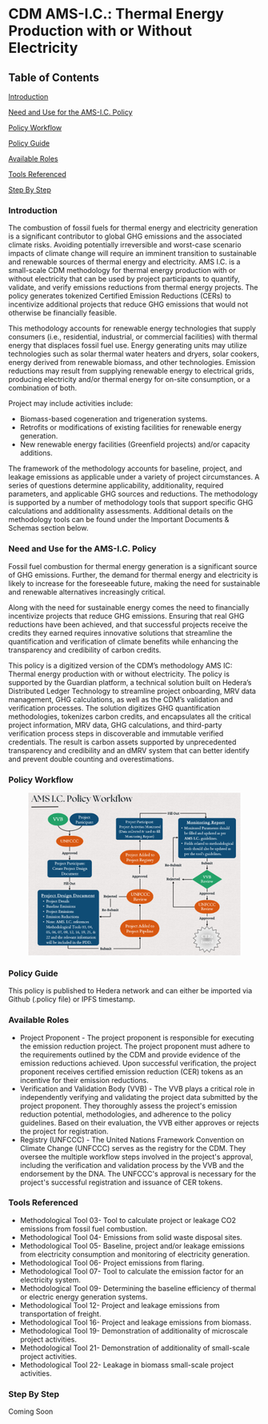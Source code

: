 # CDM AMS-I.C.: Thermal Energy Production with or Without Electricity

## Table of Contents

[Introduction](cdm-ams-i.c.-thermal-energy-production-with-or-without-electricity.md#introduction)

[Need and Use for the AMS-I.C. Policy](cdm-ams-i.c.-thermal-energy-production-with-or-without-electricity.md#need-and-use-for-the-ams-i.c.-policy)

[Policy Workflow](cdm-ams-i.c.-thermal-energy-production-with-or-without-electricity.md#policy-workflow)

[Policy Guide](cdm-ams-i.c.-thermal-energy-production-with-or-without-electricity.md#policy-guide)

[Available Roles](cdm-ams-i.c.-thermal-energy-production-with-or-without-electricity.md#available-roles)

[Tools Referenced](cdm-ams-i.c.-thermal-energy-production-with-or-without-electricity.md#tools-referenced)

[Step By Step](cdm-ams-i.c.-thermal-energy-production-with-or-without-electricity.md#step-by-step)

### Introduction

The combustion of fossil fuels for thermal energy and electricity generation is a significant contributor to global GHG emissions and the associated climate risks. Avoiding potentially irreversible and worst-case scenario impacts of climate change will require an imminent transition to sustainable and renewable sources of thermal energy and electricity. AMS I.C. is a small-scale CDM methodology for thermal energy production with or without electricity that can be used by project participants to quantify, validate, and verify emissions reductions from thermal energy projects. The policy generates tokenized Certified Emission Reductions (CERs) to incentivize additional projects that reduce GHG emissions that would not otherwise be financially feasible. &#x20;

This methodology accounts for renewable energy technologies that supply consumers (i.e., residential, industrial, or commercial facilities) with thermal energy that displaces fossil fuel use. Energy generating units may utilize technologies such as solar thermal water heaters and dryers, solar cookers, energy derived from renewable biomass, and other technologies. Emission reductions may result from supplying renewable energy to electrical grids, producing electricity and/or thermal energy for on-site consumption, or a combination of both.&#x20;

Project may include activities include: &#x20;

* Biomass-based cogeneration and trigeneration systems.&#x20;
* Retrofits or modifications of existing facilities for renewable energy generation.&#x20;
* New renewable energy facilities (Greenfield projects) and/or capacity additions. &#x20;

The framework of the methodology accounts for baseline, project, and leakage emissions as applicable under a variety of project circumstances. A series of questions determine applicability, additionality, required parameters, and applicable GHG sources and reductions. The methodology is supported by a number of methodology tools that support specific GHG calculations and additionality assessments. Additional details on the methodology tools can be found under the Important Documents & Schemas section below. &#x20;

### Need and Use for the AMS-I.C. Policy&#x20;

Fossil fuel combustion for thermal energy generation is a significant source of GHG emissions. Further, the demand for thermal energy and electricity is likely to increase for the foreseeable future, making the need for sustainable and renewable alternatives increasingly critical. &#x20;

Along with the need for sustainable energy comes the need to financially incentivize projects that reduce GHG emissions. Ensuring that real GHG reductions have been achieved, and that successful projects receive the credits they earned requires innovative solutions that streamline the quantification and verification of climate benefits while enhancing the transparency and credibility of carbon credits. &#x20;

This policy is a digitized version of the CDM’s methodology AMS IC:  Thermal energy production with or without electricity. The policy is supported by the Guardian platform, a technical solution built on Hedera’s Distributed Ledger Technology to streamline project onboarding, MRV data management, GHG calculations, as well as the CDM’s validation and verification processes. The solution digitizes GHG quantification methodologies, tokenizes carbon credits, and encapsulates all the critical project information, MRV data, GHG calculations, and third-party verification process steps in discoverable and immutable verified credentials. The result is carbon assets supported by unprecedented transparency and credibility and an dMRV system that can better identify and prevent double counting and overestimations.    &#x20;

### Policy Workflow&#x20;

<figure><img src="../../../.gitbook/assets/image (370).png" alt=""><figcaption></figcaption></figure>

### Policy Guide&#x20;

This policy is published to Hedera network and can either be imported via Github (.policy file) or IPFS timestamp.&#x20;

### Available Roles&#x20;

* Project Proponent - The project proponent is responsible for executing the emission reduction project. The project proponent must adhere to the requirements outlined by the CDM and provide evidence of the emission reductions achieved. Upon successful verification, the project proponent receives certified emission reduction (CER) tokens as an incentive for their emission reductions.&#x20;
* Verification and Validation Body (VVB) - The VVB plays a critical role in independently verifying and validating the project data submitted by the project proponent. They thoroughly assess the project's emission reduction potential, methodologies, and adherence to the policy guidelines. Based on their evaluation, the VVB either approves or rejects the project for registration.&#x20;
* Registry (UNFCCC) - The United Nations Framework Convention on Climate Change (UNFCCC) serves as the registry for the CDM. They oversee the multiple workflow steps involved in the project's approval, including the verification and validation process by the VVB and the endorsement by the DNA. The UNFCCC's approval is necessary for the project's successful registration and issuance of CER tokens. &#x20;

### Tools Referenced&#x20;

* Methodological Tool 03- Tool to calculate project or leakage CO2 emissions from fossil fuel combustion. &#x20;
* Methodological Tool 04- Emissions from solid waste disposal sites. &#x20;
* Methodological Tool 05- Baseline, project and/or leakage emissions from electricity consumption and monitoring of electricity generation.   &#x20;
* Methodological Tool 06- Project emissions from flaring.  &#x20;
* Methodological Tool 07- Tool to calculate the emission factor for an electricity system.  &#x20;
* Methodological Tool 09- Determining the baseline efficiency of thermal or electric energy generation systems.  &#x20;
* Methodological Tool 12- Project and leakage emissions from transportation of freight.  &#x20;
* Methodological Tool 16- Project and leakage emissions from biomass.   &#x20;
* Methodological Tool 19- Demonstration of additionality of microscale project activities.  &#x20;
* Methodological Tool 21- Demonstration of additionality of small-scale project activities.  &#x20;
* Methodological Tool 22- Leakage in biomass small-scale project activities.  &#x20;

### Step By Step&#x20;

Coming Soon
